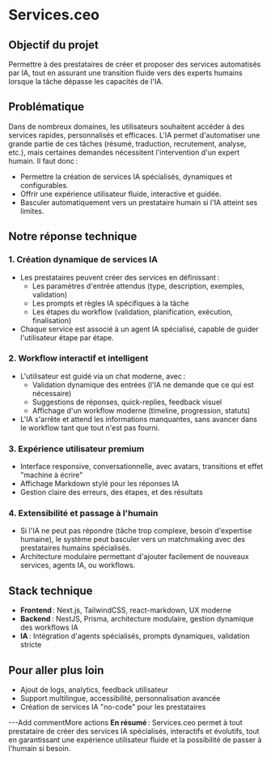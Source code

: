 # Services.ceo

## Objectif du projet

Permettre à des prestataires de créer et proposer des services automatisés par IA, tout en assurant une transition fluide vers des experts humains lorsque la tâche dépasse les capacités de l'IA.

## Problématique

Dans de nombreux domaines, les utilisateurs souhaitent accéder à des services rapides, personnalisés et efficaces. L'IA permet d'automatiser une grande partie de ces tâches (résumé, traduction, recrutement, analyse, etc.), mais certaines demandes nécessitent l'intervention d'un expert humain. Il faut donc :
- Permettre la création de services IA spécialisés, dynamiques et configurables.
- Offrir une expérience utilisateur fluide, interactive et guidée.
- Basculer automatiquement vers un prestataire humain si l'IA atteint ses limites.

## Notre réponse technique

### 1. **Création dynamique de services IA**
- Les prestataires peuvent créer des services en définissant :
  - Les paramètres d'entrée attendus (type, description, exemples, validation)
  - Les prompts et règles IA spécifiques à la tâche
  - Les étapes du workflow (validation, planification, exécution, finalisation)
- Chaque service est associé à un agent IA spécialisé, capable de guider l'utilisateur étape par étape.

### 2. **Workflow interactif et intelligent**
- L'utilisateur est guidé via un chat moderne, avec :
  - Validation dynamique des entrées (l'IA ne demande que ce qui est nécessaire)
  - Suggestions de réponses, quick-replies, feedback visuel
  - Affichage d'un workflow moderne (timeline, progression, statuts)
- L'IA s'arrête et attend les informations manquantes, sans avancer dans le workflow tant que tout n'est pas fourni.

### 3. **Expérience utilisateur premium**
- Interface responsive, conversationnelle, avec avatars, transitions et effet "machine à écrire"
- Affichage Markdown stylé pour les réponses IA
- Gestion claire des erreurs, des étapes, et des résultats

### 4. **Extensibilité et passage à l'humain**
- Si l'IA ne peut pas répondre (tâche trop complexe, besoin d'expertise humaine), le système peut basculer vers un matchmaking avec des prestataires humains spécialisés.
- Architecture modulaire permettant d'ajouter facilement de nouveaux services, agents IA, ou workflows.

## Stack technique
- **Frontend** : Next.js, TailwindCSS, react-markdown, UX moderne
- **Backend** : NestJS, Prisma, architecture modulaire, gestion dynamique des workflows IA
- **IA** : Intégration d'agents spécialisés, prompts dynamiques, validation stricte

## Pour aller plus loin
- Ajout de logs, analytics, feedback utilisateur
- Support multilingue, accessibilité, personnalisation avancée
- Création de services IA "no-code" pour les prestataires

---Add commentMore actions
**En résumé** : Services.ceo permet à tout prestataire de créer des services IA spécialisés, interactifs et évolutifs, tout en garantissant une expérience utilisateur fluide et la possibilité de passer à l'humain si besoin.